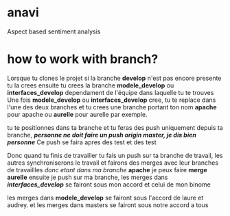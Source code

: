 # anavi
Aspect based sentiment analysis

# how to work with branch?

Lorsque tu clones le projet si la branche **develop** n'est pas encore presente tu la crees ensuite tu
crees la branche **modele_develop** ou **interfaces_develop** dependament de l'équipe dans laquelle tu te trouves
Une fois **modele_develop** ou **interfaces_develop** cree, tu te replace dans l'une des deux branches et tu crees 
une branche portant ton nom **apache** pour apache ou **aurelle** pour aurelle par exemple.

tu te positionnes dans ta branche et tu feras des push uniquement depuis ta branche, 
**_personne ne doit faire un push origin master, je dis bien personne_** Ce push se faira apres des test et des test

Donc quand tu finis de travailler tu fais un push sur ta branche de travail, les autres synchroniserons le travail et fairons des
merges avec leur branches de travaillles _donc etant dans ma branche_ **apache** je peux faire **merge aurelle** 
ensuite je push sur ma branche, les merges dans **_interfaces_develop_** se fairont sous mon accord et celui de mon binome

les merges dans **modele_develop** se fairont sous l'accord de laure et audrey. et les merges dans masters se fairont sous notre accord a tous


